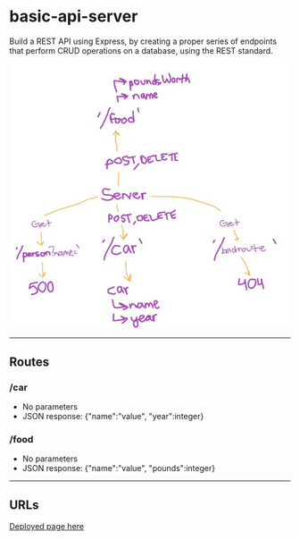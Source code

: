 # basic-api-server

Build a REST API using Express, by creating a proper series of endpoints that perform CRUD operations on a database, using the REST standard.

![simple express app](basic-api-server.JPG)

---

## Routes

### /car

* No parameters
* JSON response: {"name":"value", "year":integer}

### /food
* No parameters
* JSON response: {"name":"value", "pounds":integer}

--- 

## URLs

[Deployed page here](https://timegorov-basic-api-server.herokuapp.com)
